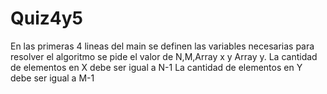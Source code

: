 # Quiz4y5
 
En las primeras 4 lineas del main se definen 
las variables necesarias para resolver el algoritmo
se pide el valor de N,M,Array x y Array y. 
La cantidad de elementos en X debe ser igual a N-1
La cantidad de elementos en Y debe ser igual a M-1
